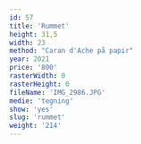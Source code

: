 ```yaml
---
id: 57
title: 'Rummet'
height: 31,5
width: 23
method: "Caran d'Ache på papir"
year: 2021
price: '800'
rasterWidth: 0
rasterHeight: 0
fileName: 'IMG_2986.JPG'
medie: 'tegning'
show: 'yes'
slug: 'rummet'
weight: '214'
---
```

